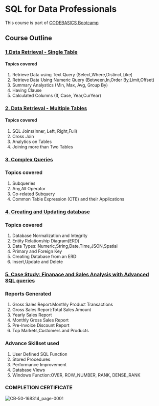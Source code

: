 # SQL for Data Professionals

This course is part of [CODEBASICS Bootcamp](https://codebasics.io/courses/bootcamp/1/sql-beginner-to-advanced-for-data-professionals/lecture/1370) 

## Course Outline

### [1.Data Retrieval - Single Table](https://github.com/sushmitafordata/SQL-for-Data-Professionals/blob/main/Data%20Retrieval-Single%20Table.sql)

  #### Topics covered
  
  1. Retrieve Data using Text Query (Select,Where,Distinct,Like)
  2. Retrieve Data Using Numeric Query (Between,In,Order By,Limit,Offset)
  3. Summary Analystics (Min, Max, Avg, Group By)
  4. Having Clause
  5. Calculated Columns (If, Case, Year,CurYear)

### [2. Data Retrieval - Multiple Tables](https://github.com/sushmitafordata/SQL-for-Data-Professionals/blob/main/Data%20Retrieval-Multiple%20Table.sql)

  #### Topics covered 
  
  1. SQL Joins(Inner, Left, Right,Full)
  2. Cross Join
  3. Analytics on Tables
  4. Joining more than Two Tables

### [3. Complex Queries](https://github.com/sushmitafordata/SQL-for-Data-Professionals/blob/main/Complex%20Queries.sql)

  ### Topics covered
  
  1. Subqueries
  2. Any,All Operator
  3. Co-related Subquery
  4. Common Table Expression (CTE) and their Applications

### [4. Creating and Updating database](https://github.com/sushmitafordata/SQL-for-Data-Professionals/blob/main/Creating%20and%20Updating%20Database.sql)

  ### Topics covered
  
  1. Database Normalization and Integrity
  2. Entity Relationship Diagram(ERD)
  3. Data Types: Numeric,String,Date,Time,JSON,Spatial
  4. Primary and Foreign Key
  5. Creating Database from an ERD
  6. Insert,Update and Delete

### [5. Case Study: Finanace and Sales Analysis with Advanced SQL queries](https://github.com/sushmitafordata/Finance-and-Sales-Analytics_SQL/tree/main)

  ### Reports Generated
  
  1. Gross Sales Report:Monthly Product Transactions
  2. Gross Sales Report:Total Sales Amount
  3. Yearly Sales Report
  4. Monthly Gross Sales Report
  5. Pre-Invoice Discount Report
  6. Top Markets,Customers and Products

   ### Advance Skillset used
   1. User Defined SQL Function
   2. Stored Procedures
   3. Performance Improvement
   4. Database Views
   5. Windows Function:OVER, ROW_NUMBER, RANK, DENSE_RANK

   ### COMPLETION CERTIFICATE

   


![CB-50-168314_page-0001](https://github.com/sushmitafordata/SQL-Bootcamp-with-Case-Study/assets/135410984/ffcc8d64-9025-46f6-ad42-9dbd23cba715)

  

  
      

     
  
  
